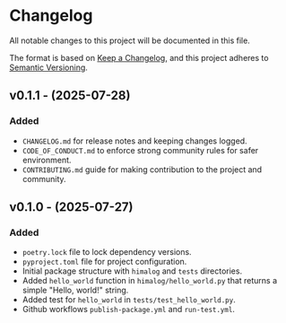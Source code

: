 # Changelog

All notable changes to this project will be documented in this file.

The format is based on [Keep a Changelog](https://keepachangelog.com/en/1.1.0/),
and this project adheres to [Semantic Versioning](https://semver.org/spec/v2.0.0.html).

## v0.1.1 - (2025-07-28)

### Added
- `CHANGELOG.md` for release notes and keeping changes logged.
- `CODE_OF_CONDUCT.md` to enforce strong community rules for safer environment.
- `CONTRIBUTING.md` guide for making contribution to the project and community.


## v0.1.0 - (2025-07-27)

### Added

- `poetry.lock` file to lock dependency versions.
- `pyproject.toml` file for project configuration.
- Initial package structure with `himalog` and `tests` directories.
- Added `hello_world` function in `himalog/hello_world.py` that returns a simple "Hello, world!" string.
- Added test for `hello_world` in `tests/test_hello_world.py`.
- Github workflows `publish-package.yml` and `run-test.yml`.
